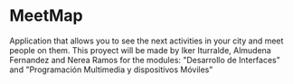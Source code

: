 # MeetMap
Application that allows you to see the next activities in your city and meet people on them. This proyect will be made by Iker Iturralde, Almudena Fernandez and Nerea Ramos for the modules: "Desarrollo de Interfaces" and "Programación Multimedia y dispositivos Móviles"
